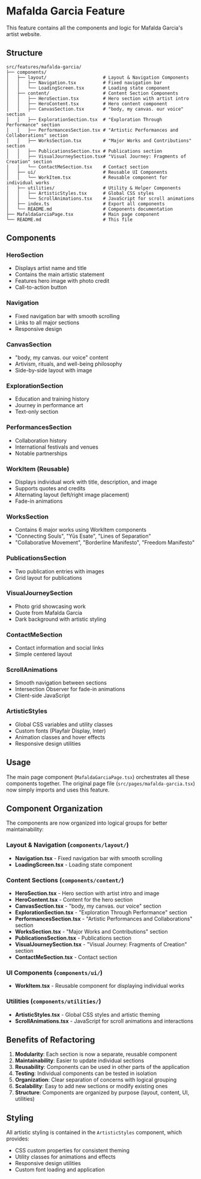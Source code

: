 # Mafalda Garcia Feature

This feature contains all the components and logic for Mafalda Garcia's artist website.

## Structure

```
src/features/mafalda-garcia/
├── components/
│   ├── layout/                     # Layout & Navigation Components
│   │   ├── Navigation.tsx          # Fixed navigation bar
│   │   └── LoadingScreen.tsx       # Loading state component
│   ├── content/                    # Content Section Components
│   │   ├── HeroSection.tsx         # Hero section with artist intro
│   │   ├── HeroContent.tsx         # Hero content component
│   │   ├── CanvasSection.tsx       # "body, my canvas. our voice" section
│   │   ├── ExplorationSection.tsx  # "Exploration Through Performance" section
│   │   ├── PerformancesSection.tsx # "Artistic Performances and Collaborations" section
│   │   ├── WorksSection.tsx        # "Major Works and Contributions" section
│   │   ├── PublicationsSection.tsx # Publications section
│   │   ├── VisualJourneySection.tsx# "Visual Journey: Fragments of Creation" section
│   │   └── ContactMeSection.tsx    # Contact section
│   ├── ui/                         # Reusable UI Components
│   │   └── WorkItem.tsx            # Reusable component for individual works
│   ├── utilities/                  # Utility & Helper Components
│   │   ├── ArtisticStyles.tsx      # Global CSS styles
│   │   └── ScrollAnimations.tsx    # JavaScript for scroll animations
│   ├── index.ts                    # Export all components
│   └── README.md                   # Components documentation
├── MafaldaGarciaPage.tsx           # Main page component
└── README.md                       # This file
```

## Components

### HeroSection
- Displays artist name and title
- Contains the main artistic statement
- Features hero image with photo credit
- Call-to-action button

### Navigation
- Fixed navigation bar with smooth scrolling
- Links to all major sections
- Responsive design

### CanvasSection
- "body, my canvas. our voice" content
- Artivism, rituals, and well-being philosophy
- Side-by-side layout with image

### ExplorationSection
- Education and training history
- Journey in performance art
- Text-only section

### PerformancesSection
- Collaboration history
- International festivals and venues
- Notable partnerships

### WorkItem (Reusable)
- Displays individual work with title, description, and image
- Supports quotes and credits
- Alternating layout (left/right image placement)
- Fade-in animations

### WorksSection
- Contains 6 major works using WorkItem components
- "Connecting Souls", "Yūs Esate", "Lines of Separation"
- "Collaborative Movement", "Borderline Manifesto", "Freedom Manifesto"

### PublicationsSection
- Two publication entries with images
- Grid layout for publications

### VisualJourneySection
- Photo grid showcasing work
- Quote from Mafalda Garcia
- Dark background with artistic styling

### ContactMeSection
- Contact information and social links
- Simple centered layout

### ScrollAnimations
- Smooth navigation between sections
- Intersection Observer for fade-in animations
- Client-side JavaScript

### ArtisticStyles
- Global CSS variables and utility classes
- Custom fonts (Playfair Display, Inter)
- Animation classes and hover effects
- Responsive design utilities

## Usage

The main page component (`MafaldaGarciaPage.tsx`) orchestrates all these components together. The original page file (`src/pages/mafalda-garcia.tsx`) now simply imports and uses this feature.

## Component Organization

The components are now organized into logical groups for better maintainability:

### Layout & Navigation (`components/layout/`)
- **Navigation.tsx** - Fixed navigation bar with smooth scrolling
- **LoadingScreen.tsx** - Loading state component

### Content Sections (`components/content/`)
- **HeroSection.tsx** - Hero section with artist intro and image
- **HeroContent.tsx** - Content for the hero section
- **CanvasSection.tsx** - "body, my canvas. our voice" section
- **ExplorationSection.tsx** - "Exploration Through Performance" section
- **PerformancesSection.tsx** - "Artistic Performances and Collaborations" section
- **WorksSection.tsx** - "Major Works and Contributions" section
- **PublicationsSection.tsx** - Publications section
- **VisualJourneySection.tsx** - "Visual Journey: Fragments of Creation" section
- **ContactMeSection.tsx** - Contact section

### UI Components (`components/ui/`)
- **WorkItem.tsx** - Reusable component for displaying individual works

### Utilities (`components/utilities/`)
- **ArtisticStyles.tsx** - Global CSS styles and artistic theming
- **ScrollAnimations.tsx** - JavaScript for scroll animations and interactions

## Benefits of Refactoring

1. **Modularity**: Each section is now a separate, reusable component
2. **Maintainability**: Easier to update individual sections
3. **Reusability**: Components can be used in other parts of the application
4. **Testing**: Individual components can be tested in isolation
5. **Organization**: Clear separation of concerns with logical grouping
6. **Scalability**: Easy to add new sections or modify existing ones
7. **Structure**: Components are organized by purpose (layout, content, UI, utilities)

## Styling

All artistic styling is contained in the `ArtisticStyles` component, which provides:
- CSS custom properties for consistent theming
- Utility classes for animations and effects
- Responsive design utilities
- Custom font loading and application
